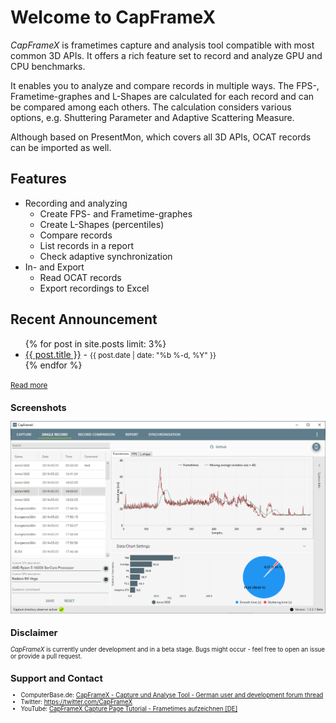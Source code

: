 # Welcome to CapFrameX

*CapFrameX* is frametimes capture and analysis tool compatible with most common 3D APIs. It offers a rich feature set to record and analyze GPU and CPU benchmarks.

It enables you to analyze and compare records in multiple ways. The FPS-, Frametime-graphes and L-Shapes are calculated for each record and can be compared among each others. The calculation considers various options, e.g. Shuttering Parameter and Adaptive Scattering Measure.

Although based on PresentMon, which covers all 3D APIs, OCAT records can be imported as well.

## Features

* Recording and analyzing
  * Create FPS- and Frametime-graphes
  * Create L-Shapes (percentiles)
  * Compare records
  * List records in a report
  * Check adaptive synchronization
* In- and Export
  * Read OCAT records
  * Export recordings to Excel

## Recent Announcement
<ul>
  {% for post in site.posts limit: 3%}
    <li>
      <a href="{{ post.url }}">{{ post.title }}</a> - <small><time>{{ post.date | date: "%b %-d, %Y" }}</time></small>
    </li>
  {% endfor %}
</ul>
<small><a href="/pages/archive.html">Read more</a><small>

## Screenshots

![Single Record View](assets/images/SingleRecordView.png "Single Record View")

## Disclaimer

*CapFrameX* is currently under development and in a beta stage. Bugs might occur - feel free to open an issue or provide a pull request.

## Support and Contact

* ComputerBase.de: [CapFrameX - Capture und Analyse Tool - German user and development forum thread](https://www.computerbase.de/forum/threads/capframex-capture-und-analyse-tool.1851025)
* Twitter: <https://twitter.com/CapFrameX>
* YouTube: [CapFrameX Capture Page Tutorial - Frametimes aufzeichnen [DE]](https://youtu.be/ZqMMPDxJUkk)
